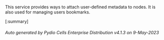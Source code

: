 






This service provides ways to attach user-defined metadata to nodes. It is also used for managing users bookmarks.

[:summary]

###### Auto generated by Pydio Cells Enterprise Distribution v4.1.3 on 9-May-2023
